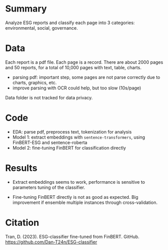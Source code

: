 # Summary

Analyze ESG reports and classify each page into 3 categories: environmental, social, governance.

# Data

Each report is a pdf file. Each page is a record. There are about 2000 pages and 50 reports, for a total of 10,000 pages with text, table, charts.

- parsing pdf: important step, some pages are not parse correctly due to charts, graphics, etc.
- improve parsing with OCR could help, but too slow (10s/page)

Data folder is not tracked for data privacy.

# Code

- EDA: parse pdf, preprocess text, tokenization for analysis
- Model 1: extract embeddings with `sentence-transformers`, using FinBERT-ESG and sentence-roberta
- Model 2: fine-tuning FinBERT for classification directly

# Results

- Extract embeddings seems to work, performance is sensitive to parameters tuning of the classifier.

- Fine-tuning FinBERT directly is not as good as expected. Big improvement if ensemble multiple instances through cross-validation.

# Citation

Tran, D. (2023). ESG-classifier fine-tuned from FinBERT. GitHub. https://github.com/Dan-T24n/ESG-classifier
